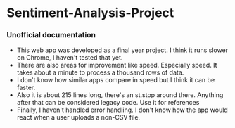 # Sentiment-Analysis-Project


### Unofficial documentation <br>
* This web app was developed as a final year project. I think it runs slower on Chrome, I haven't tested that yet. <br>
* There are also areas for improvement like speed. Especially speed. It takes about a minute to process a thousand rows of data. <br> 
* I don't know how similar apps compare in speed but I think it can be faster. <br>
* Also it is about 215 lines long, there's an st.stop around there. Anything after that can be considered legacy code. Use it for references <br>
* Finally, I haven't handled error handling. I don't know how the app would react when a user uploads a non-CSV file.


